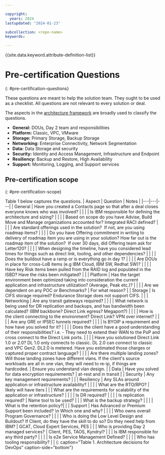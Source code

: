 ```yaml
---

copyright:
  years: 2024
lastupdated: "2024-01-23"

subcollection: <repo-name>
keywords:

---
```


{{site.data.keyword.attribute-definition-list}}

# Pre-certification Questions
{: #pre-certification-questions}

These questions are meant to help the solution team. They ought to be used as a checklist. All questions are not relevant to every solution or deal.


The aspects in the [architecture framework](/docs/architecture-framework?topic=architecture-framework-intro) are broadly used to classify the questions.

- **General:** DOUs, Day 2 team and responsibilities
- **Platform:** Classic, VPC, VMware
- **Storage:** Primary Storage, Backup Storage
- **Networking:** Enterprise Connectivity, Network Segmentation
- **Data:** Data Storage and security
- **Security:** Identity and Access Management, Infrastructure and Endpoint
- **Resiliency:** Backup and Restore, High Availability
- **Support:** Monitoring, Logging, and Support services

## Pre-certification scope <!-- H2 -->
{: #pre-certification-scope}

Table 1 below captures the questions.
| Aspect | Question | Notes |
|---|---|---|
| General | Have you created a Contacts page so that after a deal closes everyone knows who was involved? | |
| | Is IBM responsible for defining the architecture and sizing? | |
| | Based on scope do you have Advise, Build Move and Manage organizations accounted for? Integrated RACI defined? | |
| | Are standard offerings used in the solution?  If not, are you using roadmap items? | |
| | Do you have Offering commitment in writing to delivery of roadmap item you are using in your solution? How far out is the roadmap item of the solution?  If over 30 days, did Offering team ask for Letter120? | |
| | When designing the timeline, have you considered lead times for things such as direct link, tooling,  and other dependencies? | |
| | Does the buildout have a ramp or is everything go in day 1? | |
| | Are DOUs in place for cross-LoB items (e.g IBM Cloud, IBM SW, Redhat SW)? | |
| | Have key Risk items been pulled from the RAID log and populated in the ISBD?  Have the risks been mitigated? | |
| Platform | Has the target environment been optimized taking into consideration the current application and infrastructure utilization? (Average, Peak etc.)? | |
| | Are we dependent on any POC or Benchmarks? | For what reason? |
| Storage | Is CIFS storage required? Endurance Storage does not support CIFS. |  |
| Networking | Are any transit gateways required? | |
| | What network is being used for DR replication and backups, and has bandwidth been calculated? (IBM backbone?  Direct Link egress? Megaport?) | |
| | How is the client connecting to the environment?  Direct Link?  VPN over internet? | |
| | Are any GRE or IPSEC tunnels required? | |
| | Is BYOIP a requirement and how have you solved for it? | |
| | Does the client have a good understanding of their responsibilities? i.e. - They need to extend their WAN to the PoP and cross connect to the Direct Link ports. | |
| | Have you solutioned Direct Link 1.0 or 2.0? DL 1.0 only connects to classic. DL 2.0 can connect to classic and VPC Gen2.  DL2.0 is metered.  Have you estimated those charges or captured proper contract language? | |
| | Are there multiple landing zones? Will those landing zones have different vlans. If the client's source workloads are all in one vlan, they will need to re-ip, if things are hardcoded.  | Ensure you understand vlan design. |
| Data | Have you solved for data encryption requirements? | at-rest and in transit |
| Security | Any key management requirements? | |
| Resiliency | Any SLAs around application or infrastructure availability? | |
| | What are the RTO/RPO? | likely will have tiers |
| | What are the requirements for scalability of the application or infrastructure? | |
| | Is DR required? | |
| | Is replication required? | Name tool to be used? |
| | What is the backup strategy? | |
| | What is the retention policy?| |
| Support | Has Advanced or Premium Support been included? \n  Which one and why? | |
| | Who owns overall Program Governance? | |
| | Who is doing the Low Level Design and Buildout?  If Client, do they have the skill to do so?  Do they need help from IBM? | GCAT, Cloud Expert Services, PES |
| | Who is providing Day 2 managed services? | Client, PES, TAOS, Kyndryl? |
| | Is IBM responsible for any third party? | |
| | Is e2e Service Management Defined? | |
| | Who has tooling responsibility? | |
{: caption="Table 1. Architecture decisions for DevOps" caption-side="bottom"}
